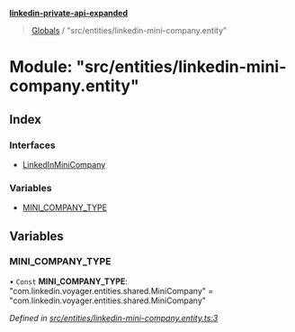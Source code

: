 **[linkedin-private-api-expanded](../README.md)**

> [Globals](../globals.md) / "src/entities/linkedin-mini-company.entity"

# Module: "src/entities/linkedin-mini-company.entity"

## Index

### Interfaces

* [LinkedInMiniCompany](../interfaces/_src_entities_linkedin_mini_company_entity_.linkedinminicompany.md)

### Variables

* [MINI\_COMPANY\_TYPE](_src_entities_linkedin_mini_company_entity_.md#mini_company_type)

## Variables

### MINI\_COMPANY\_TYPE

• `Const` **MINI\_COMPANY\_TYPE**: \"com.linkedin.voyager.entities.shared.MiniCompany\" = "com.linkedin.voyager.entities.shared.MiniCompany"

*Defined in [src/entities/linkedin-mini-company.entity.ts:3](https://github.com/khanhtranngoccva/linkedin-private-api/blob/355192d/src/entities/linkedin-mini-company.entity.ts#L3)*
